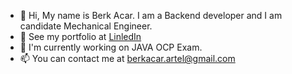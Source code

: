 - 👋 Hi, My name is Berk Acar. I am a Backend developer and I am candidate Mechanical Engineer.
- 👀 See my portfolio at <a href ="https://www.linkedin.com/in/berkacar/">LinledIn</a>
- 🌱 I'm currently working on JAVA OCP Exam.
- 📫 You can contact me at <a href="mailto:someone@example.com">berkacar.artel@gmail.com</a>
  


<!---
berkacargithub/berkacargithub is a ✨ special ✨ repository because its `README.md` (this file) appears on your GitHub profile.
You can click the Preview link to take a look at your changes.
--->
